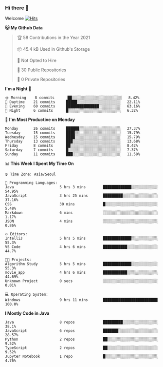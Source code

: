 ### Hi there 👋 

Welcome [![Hits](https://hits.seeyoufarm.com/api/count/incr/badge.svg?url=https%3A%2F%2Fgithub.com%2Fharry4455&count_bg=%2379C83D&title_bg=%23555555&icon=&icon_color=%23E7E7E7&title=hits&edge_flat=false)](https://hits.seeyoufarm.com)


<!--
**harry4455/harry4455** is a ✨ _special_ ✨ repository because its `README.md` (this file) appears on your GitHub profile.

Here are some ideas to get you started:

- 🔭 I’m currently working on ...
- 🌱 I’m currently learning ...
- 👯 I’m looking to collaborate on ...
- 🤔 I’m looking for help with ...
- 💬 Ask me about ...
- 📫 How to reach me: ...
- 😄 Pronouns: ...
- ⚡ Fun fact: ...
-->

<!--START_SECTION:waka-->
**🐱 My Github Data** 

> 🏆 58 Contributions in the Year 2021
 > 
> 📦 45.4 kB Used in Github's Storage 
 > 
> 🚫 Not Opted to Hire
 > 
> 📜 30 Public Repositories 
 > 
> 🔑 0 Private Repositories  
 > 
**I'm a Night 🦉** 

```text
🌞 Morning    8 commits      ██░░░░░░░░░░░░░░░░░░░░░░░   8.42% 
🌆 Daytime    21 commits     █████░░░░░░░░░░░░░░░░░░░░   22.11% 
🌃 Evening    60 commits     ███████████████░░░░░░░░░░   63.16% 
🌙 Night      6 commits      █░░░░░░░░░░░░░░░░░░░░░░░░   6.32%

```
📅 **I'm Most Productive on Monday** 

```text
Monday       26 commits     ██████░░░░░░░░░░░░░░░░░░░   27.37% 
Tuesday      15 commits     ████░░░░░░░░░░░░░░░░░░░░░   15.79% 
Wednesday    15 commits     ████░░░░░░░░░░░░░░░░░░░░░   15.79% 
Thursday     13 commits     ███░░░░░░░░░░░░░░░░░░░░░░   13.68% 
Friday       8 commits      ██░░░░░░░░░░░░░░░░░░░░░░░   8.42% 
Saturday     7 commits      █░░░░░░░░░░░░░░░░░░░░░░░░   7.37% 
Sunday       11 commits     ███░░░░░░░░░░░░░░░░░░░░░░   11.58%

```


📊 **This Week I Spent My Time On** 

```text
⌚︎ Time Zone: Asia/Seoul

💬 Programming Languages: 
Java                     5 hrs 3 mins        █████████████░░░░░░░░░░░░   54.95% 
JavaScript               3 hrs 25 mins       █████████░░░░░░░░░░░░░░░░   37.16% 
CSS                      30 mins             █░░░░░░░░░░░░░░░░░░░░░░░░   5.48% 
Markdown                 6 mins              ░░░░░░░░░░░░░░░░░░░░░░░░░   1.17% 
JSON                     4 mins              ░░░░░░░░░░░░░░░░░░░░░░░░░   0.86%

🔥 Editors: 
IntelliJ                 5 hrs 5 mins        █████████████░░░░░░░░░░░░   55.3% 
VS Code                  4 hrs 6 mins        ███████████░░░░░░░░░░░░░░   44.7%

🐱‍💻 Projects: 
Algorithm Study          5 hrs 5 mins        █████████████░░░░░░░░░░░░   55.3% 
movie_app                4 hrs 6 mins        ███████████░░░░░░░░░░░░░░   44.69% 
Unknown Project          0 secs              ░░░░░░░░░░░░░░░░░░░░░░░░░   0.01%

💻 Operating System: 
Windows                  9 hrs 11 mins       █████████████████████████   100.0%

```

**I Mostly Code in Java** 

```text
Java                     8 repos             █████████░░░░░░░░░░░░░░░░   38.1% 
JavaScript               6 repos             ███████░░░░░░░░░░░░░░░░░░   28.57% 
Python                   2 repos             ██░░░░░░░░░░░░░░░░░░░░░░░   9.52% 
TypeScript               2 repos             ██░░░░░░░░░░░░░░░░░░░░░░░   9.52% 
Jupyter Notebook         1 repo              █░░░░░░░░░░░░░░░░░░░░░░░░   4.76%

```



<!--END_SECTION:waka-->
